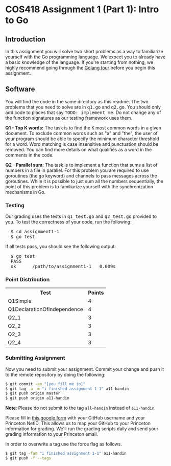 # COS418 Assignment 1 (Part 1): Intro to Go

<h2>Introduction</h2>
<p>
  In this assignment you will solve two short problems as a way to familiarize
  yourself with the Go programming language. We expect you to already have a
  basic knowledge of the language. If you're starting from nothing, we highly
  recommend going through the <a href="http://tour.golang.org/list">Golang tour</a>
  before you begin this assignment.
</p>
<h2>Software</h2>
<p>
  You will find the code in the same directory as this readme. The two problems that you need to solve are in <tt>q1.go</tt>
  and <tt>q2.go</tt>. You should only add code to places that say <tt>TODO: implement me</tt>. 
  Do not change any of the function signatures as our testing framework uses them.
</p>

<p>
  <b>Q1 - Top K words:</b> The task is to find the <tt>K</tt> most common words in a
  given document. To exclude common words such as "a" and "the", the user of your program
  should be able to specify the minimum character threshold for a word. Word matching is
  case insensitive and punctuation should be removed. You can find more details on what
  qualifies as a word in the comments in the code.
</p>

<p>
  <b>Q2 - Parallel sum:</b> The task is to implement a function that sums a list of
  numbers in a file in parallel. For this problem you are required to use goroutines (the
  <tt>go</tt> keyword) and channels to pass messages across the goroutines. While it is
  possible to just sum all the numbers sequentially, the point of this problem is to
  familiarize yourself with the synchronization mechanisms in Go.
</p>

<h3>Testing</h3>

<p>
  Our grading uses the tests in <tt>q1_test.go</tt> and <tt>q2_test.go</tt> provided to you.
  To test the correctness of your code, run the following:
</p>
<pre>
  $ cd assignment1-1
  $ go test
</pre>
<p>
  If all tests pass, you should see the following output:
</p>
<pre>
  $ go test
  PASS
  ok      /path/to/assignment1-1   0.009s
</pre>

### Point Distribution

<table>
<tr><th>Test</th><th>Points</th></tr>
<tr><td>Q1Simple</td><td>4</td></tr>
<tr><td>Q1DeclarationOfIndependence</td><td>4</td></tr>
<tr><td>Q2_1</td><td>3</td></tr>
<tr><td>Q2_2</td><td>3</td></tr>
<tr><td>Q2_3</td><td>3</td></tr>
<tr><td>Q2_4</td><td>3</td></tr>
</table>

### Submitting Assignment
<p> Now you need to submit your assignment. Commit your change and push it to the remote repository by doing the following: </p>

```bash
$ git commit -am "[you fill me in]"
$ git tag -a -m "i finished assignment 1-1" a11-handin
$ git push origin master
$ git push origin a11-handin
```
<b>Note</b>: Please do not submit to the tag `all-handin` instead of `a11-handin`.

<p>Please fill in <a href="https://forms.gle/uqJasdNoeDPJQS46A">this google form</a> with your GitHub username and your Princeton NetID. This allows us to map your GitHub to your Princeton information for grading. We'll run the grading scripts daily and send your grading information to your Princeton email.</p>

<p>In order to overwrite a tag use the force flag as follows.</p>

```bash
$ git tag -fam "i finished assignment 1-1" a11-handin
$ git push -f --tags
```
